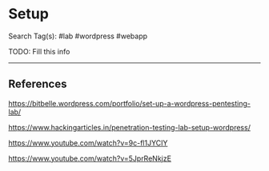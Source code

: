 # Setup

Search Tag(s): #lab #wordpress #webapp

TODO: Fill this info

---
## References

https://bitbelle.wordpress.com/portfolio/set-up-a-wordpress-pentesting-lab/

https://www.hackingarticles.in/penetration-testing-lab-setup-wordpress/

https://www.youtube.com/watch?v=9c-fl1JYCIY

https://www.youtube.com/watch?v=5JprReNkjzE